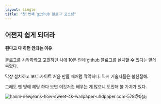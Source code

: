 ```yaml
---
layout: single
title: "첫 번째 github 블로그 포스팅"
---
```






## 어쩐지 쉽게 되더라



#### 된다고 다 하면 안되는 이유



블로그를 시작하려고 고민하던 차에 10분 만에 github 블로그를 설치할 수 있다는 말에 속았다. 

막상 설치하고 보니 사이트 처음 만들 때처럼 막막하다. 역시 기술자들은 불친절해. 

그래도 맨 땅에 헤딩 하다 보면 이것저것 배우는 게 많으니 도전해 볼 가치가 있다. 



![hanni-newjeans-how-sweet-4k-wallpaper-uhdpaper.com-578@0@j](C:\Users\treno\Treno87.github.io\images\2021-07-29-first\hanni-newjeans-how-sweet-4k-wallpaper-uhdpaper.com-578@0@j.jpg)
